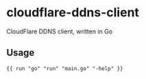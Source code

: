 # cloudflare-ddns-client
CloudFlare DDNS client, written in Go

## Usage
```
{{ run "go" "run" "main.go" "-help" }}
```